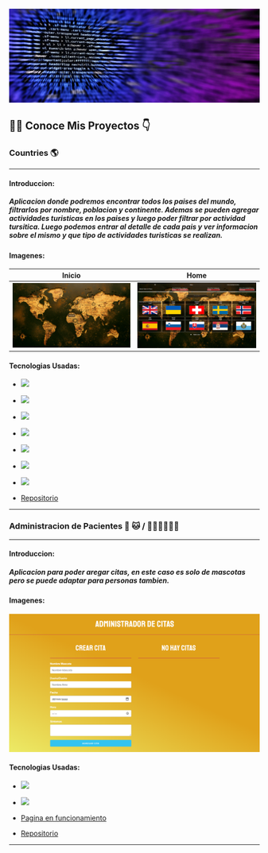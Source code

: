 ![](https://raw.githubusercontent.com/ANPayeras/images/main/banner.jpeg)

## 👨‍💻 Conoce Mis Proyectos 👇  

### Countries 🌎

------------

#### Introduccion:
##### Aplicacion donde podremos encontrar todos los paises del mundo, filtrarlos por nombre, poblacion y continente. Ademas se pueden agregar actividades turisticas en los paises y luego poder filtrar por actividad tursitica. Luego podemos entrar al detalle de cada pais y ver informacion sobre el mismo y que tipo de actividades turisticas se realizan.

#### Imagenes:



| Inicio  |  Home |
| ------------ | ------------ |
|  ![](https://raw.githubusercontent.com/ANPayeras/images/main/Captura%201%20-%20C.PNG) |  ![](https://raw.githubusercontent.com/ANPayeras/images/main/Captura%202%20-C.PNG) |

#### Tecnologias Usadas:
- ![](https://img.shields.io/badge/-React-brightgreen?style=?style=for-the-badge&logo=react)
- ![](https://img.shields.io/badge/-Redux-brightgreen?style=?style=for-the-badge&logo=redux)
- ![](https://img.shields.io/badge/-CSS-brightgreen?style=?style=for-the-badge&logo=CSS3)
- ![](https://img.shields.io/badge/-Node%20JS-lightgrey?style=?style=for-the-badge&logo=Node.js)
- ![](https://img.shields.io/badge/-Express-lightgrey?style=?style=for-the-badge&logo=Express)
- ![](https://img.shields.io/badge/-Sequelize-lightgrey?style=?style=for-the-badge&logo=Sequelize)
- ![](https://img.shields.io/badge/-PostgreSQL-lightgrey?style=?style=for-the-badge&logo=PostgreSQL)


- [Repositorio](https://github.com/ANPayeras/Countries "Repo")

------------

### Administracion de Pacientes 🐶 🐱 / 👩🏿‍⚕️👨🏽‍⚕️

------------
#### Introduccion:
##### Aplicacion para poder aregar citas, en este caso es solo de mascotas pero se puede adaptar para personas tambien.
#### Imagenes:
![](https://raw.githubusercontent.com/ANPayeras/images/main/Captura%20-%20A.PNG)

#### Tecnologias Usadas:
- ![](https://img.shields.io/badge/-React-brightgreen?style=?style=for-the-badge&logo=react)
- ![](https://img.shields.io/badge/-CSS-brightgreen?style=?style=for-the-badge&logo=CSS3)


- [Pagina en funcionamiento](https://compassionate-kilby-5c4642.netlify.app/ "Pagina en funcionamiento")
- [Repositorio](https://github.com/ANPayeras/Administrador-de-Citas "Repositorio")

------------
